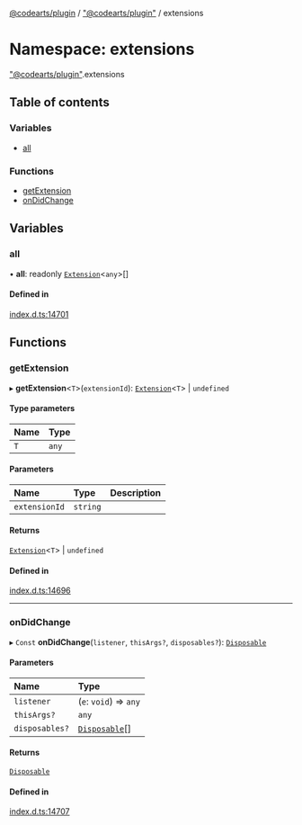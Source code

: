 [@codearts/plugin](../README.md) / ["@codearts/plugin"](_codearts_plugin_.md) / extensions

# Namespace: extensions

["@codearts/plugin"](_codearts_plugin_.md).extensions

## Table of contents

### Variables

- [all](codearts_plugin_.extensions.md#all)

### Functions

- [getExtension](codearts_plugin_.extensions.md#getextension)
- [onDidChange](codearts_plugin_.extensions.md#ondidchange)

## Variables

### all

• **all**: readonly [`Extension`](../interfaces/codearts_plugin_.Extension.md)<`any`\>[]

#### Defined in

[index.d.ts:14701](https://github.com/huaweicloud/cloudide-plugin-api/blob/203b986/index.d.ts#L14701)

## Functions

### getExtension

▸ **getExtension**<`T`\>(`extensionId`): [`Extension`](../interfaces/codearts_plugin_.Extension.md)<`T`\> \| `undefined`

#### Type parameters

| Name | Type |
| :------ | :------ |
| `T` | `any` |

#### Parameters

| Name | Type | Description |
| :------ | :------ | :------ |
| `extensionId` | `string` |  |

#### Returns

[`Extension`](../interfaces/codearts_plugin_.Extension.md)<`T`\> \| `undefined`

#### Defined in

[index.d.ts:14696](https://github.com/huaweicloud/cloudide-plugin-api/blob/203b986/index.d.ts#L14696)

___

### onDidChange

▸ `Const` **onDidChange**(`listener`, `thisArgs?`, `disposables?`): [`Disposable`](../classes/codearts_plugin_.Disposable.md)

#### Parameters

| Name | Type |
| :------ | :------ |
| `listener` | (`e`: `void`) => `any` |
| `thisArgs?` | `any` |
| `disposables?` | [`Disposable`](../classes/codearts_plugin_.Disposable.md)[] |

#### Returns

[`Disposable`](../classes/codearts_plugin_.Disposable.md)

#### Defined in

[index.d.ts:14707](https://github.com/huaweicloud/cloudide-plugin-api/blob/203b986/index.d.ts#L14707)
